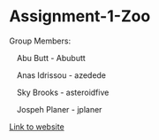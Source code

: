 # Assignment-1-Zoo

Group Members:

&emsp;Abu Butt - Abubutt

&emsp;Anas Idrissou - azedede

&emsp;Sky Brooks - asteroidfive

&emsp;Jospeh Planer - jplaner

[Link to website](https://abubutt.github.io/Assignment-1-Zoo/)
